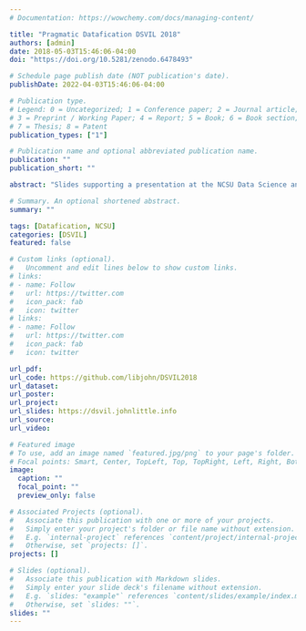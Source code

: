 ```yaml
---
# Documentation: https://wowchemy.com/docs/managing-content/

title: "Pragmatic Datafication DSVIL 2018"
authors: [admin]
date: 2018-05-03T15:46:06-04:00
doi: "https://doi.org/10.5281/zenodo.6478493"

# Schedule page publish date (NOT publication's date).
publishDate: 2022-04-03T15:46:06-04:00

# Publication type.
# Legend: 0 = Uncategorized; 1 = Conference paper; 2 = Journal article;
# 3 = Preprint / Working Paper; 4 = Report; 5 = Book; 6 = Book section;
# 7 = Thesis; 8 = Patent
publication_types: ["1"]

# Publication name and optional abbreviated publication name.
publication: ""
publication_short: ""

abstract: "Slides supporting a presentation at the NCSU Data Science and Visualization Institute, 2018. Hosted by NCSU Libraries. June 6, 2018"

# Summary. An optional shortened abstract.
summary: ""

tags: [Datafication, NCSU]
categories: [DSVIL]
featured: false

# Custom links (optional).
#   Uncomment and edit lines below to show custom links.
# links:
# - name: Follow
#   url: https://twitter.com
#   icon_pack: fab
#   icon: twitter
# links:
# - name: Follow
#   url: https://twitter.com
#   icon_pack: fab
#   icon: twitter

url_pdf:
url_code: https://github.com/libjohn/DSVIL2018
url_dataset:
url_poster:
url_project:
url_slides: https://dsvil.johnlittle.info
url_source:
url_video:

# Featured image
# To use, add an image named `featured.jpg/png` to your page's folder. 
# Focal points: Smart, Center, TopLeft, Top, TopRight, Left, Right, BottomLeft, Bottom, BottomRight.
image:
  caption: ""
  focal_point: ""
  preview_only: false

# Associated Projects (optional).
#   Associate this publication with one or more of your projects.
#   Simply enter your project's folder or file name without extension.
#   E.g. `internal-project` references `content/project/internal-project/index.md`.
#   Otherwise, set `projects: []`.
projects: []

# Slides (optional).
#   Associate this publication with Markdown slides.
#   Simply enter your slide deck's filename without extension.
#   E.g. `slides: "example"` references `content/slides/example/index.md`.
#   Otherwise, set `slides: ""`.
slides: ""
---
```

